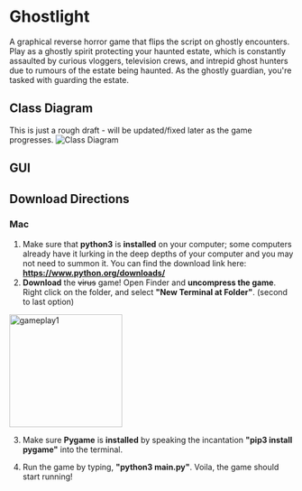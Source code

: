 # Ghostlight
A graphical reverse horror game that flips the script on ghostly encounters. Play as a ghostly spirit protecting your haunted estate, which is constantly assaulted by curious vloggers, television crews, and intrepid ghost hunters due to rumours of the estate being haunted. As the ghostly guardian, you're tasked with guarding the estate. 

## Class Diagram
This is just a rough draft - will be updated/fixed later as the game progresses.
![Class Diagram](https://github.com/akiaxin/Ghostlight/blob/main/img/classdiagram.jpg?raw=true)

## GUI

## Download Directions
### Mac
1. Make sure that **python3** is **installed** on your computer; some computers already have it lurking in the deep depths of your computer and you may not need to summon it. You can find the download link here: **https://www.python.org/downloads/**
2. **Download** the ~~virus~~ game! Open Finder and **uncompress the game**. Right click on the folder, and select **"New Terminal at Folder"**. (second to last option)
<img src="https://github.com/akiaxin/Ghostlight/blob/main/img/download2.png?raw=true" alt="gameplay1" width="200">

3. Make sure **Pygame** is **installed** by speaking the incantation **"pip3 install pygame"** into the terminal.
<!-- It'll take a few seconds to download- don't worry, waiting a few seconds won't kill you, tis just a blink of time that amounts to nothing in infinity's face.--->
4. Run the game by typing, **"python3 main.py"**. Voila, the game should start running!

<!--
### Credits
* Producer: me
* Designer: me
* Programmer: me
* Artist: me
* Sound Designer: me
* Tester: me
* Special Thanks: me, the voices in my head, and the pigeon egg

![Gameplay](https://github.com/akiaxin/ProgrammingPortfolio/blob/main/images/wordmaker.png?raw=true)

[Source Code](https://github.com/akiaxin/programming/blob/main/src/wordwizard.py)

--->
